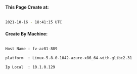 
   
#### This Page Create at:

```bash

2021-10-16 - 18:41:15 UTC

```

#### Create By Machine:

```bash

Host Name : fv-az81-889

platform  : Linux-5.8.0-1042-azure-x86_64-with-glibc2.31

Ip Local  : 10.1.0.129

```

